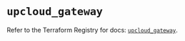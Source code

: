 # `upcloud_gateway`

Refer to the Terraform Registry for docs: [`upcloud_gateway`](https://registry.terraform.io/providers/upcloudltd/upcloud/5.22.0/docs/resources/gateway).
